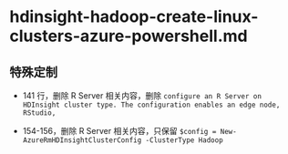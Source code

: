 # hdinsight-hadoop-create-linux-clusters-azure-powershell.md

## 特殊定制

* 141 行，删除 R Server 相关内容，删除 `configure an R Server on HDInsight cluster type. The configuration enables an edge node, RStudio,`

* 154-156，删除 R Server 相关内容，只保留 `$config = New-AzureRmHDInsightClusterConfig -ClusterType Hadoop`
